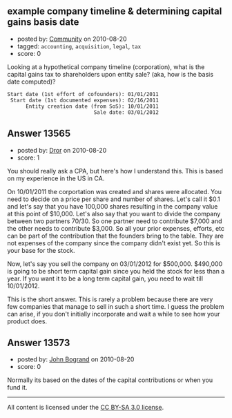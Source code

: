 ## example company timeline & determining capital gains basis date

- posted by: [Community](https://stackexchange.com/users/-1/-1-community) on 2010-08-20
- tagged: `accounting`, `acquisition`, `legal`, `tax`
- score: 0

Looking at a hypothetical company timeline (corporation), what is the capital gains tax to shareholders upon entity sale?  (aka, how is the basis date computed)?

`Start date (1st effort of cofounders): 01/01/2011` <br />
` Start date (1st documented expenses): 02/16/2011` <br />
`      Entity creation date (from SoS): 10/01/2011` <br />
`                            Sale date: 03/01/2012` <br />





## Answer 13565

- posted by: [Dror](https://stackexchange.com/users/-1/1057-dror) on 2010-08-20
- score: 1


You should really ask a CPA, but here's how I understand this. This is based on my experience in the US in CA. 

On 10/01/2011 the corportation was created and shares were allocated. You need to decide on a price per share and number of shares. Let's call it $0.1 and let's say that you have 100,000 shares resulting in the company value at this point of $10,000. Let's also say that you want to divide the company between two partners 70/30. So one partner need to contribute $7,000 and the other needs to contribute $3,000. So all your prior expenses, efforts, etc can be part of the contribution that the founders bring to the table. They are not expenses of the company since the company didn't exist yet. So this is your base for the stock.

Now, let's say you sell the company on 03/01/2012 for $500,000. $490,000 is going to be short term capital gain since you held the stock for less than a year. If you want it to be a long term capital gain, you need to wait till 10/01/2012. 

This is the short answer. This is rarely a problem because there are very few companies that manage to sell in such a short time. I guess the problem can arise, if you don't initially incorporate and wait a while to see how your product does. 



## Answer 13573

- posted by: [John Bogrand](https://stackexchange.com/users/-1/3577-john-bogrand) on 2010-08-20
- score: 0

Normally its based on the dates of the capital contributions or when you fund it.



---

All content is licensed under the [CC BY-SA 3.0 license](https://creativecommons.org/licenses/by-sa/3.0/).
